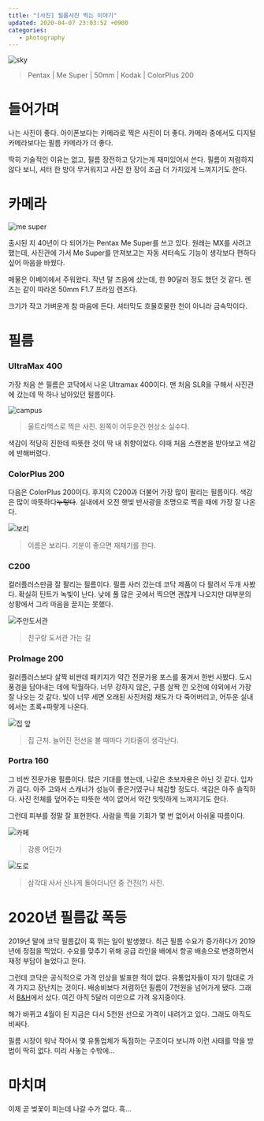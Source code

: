 ```yaml
---
title: "[사진] 필름사진 찍는 이야기"
updated: 2020-04-07 23:03:52 +0900
categories:
   - photography
---
```


![sky](/assets/album/r28-22.jpeg)
> Pentax \| Me Super \| 50mm \| Kodak \| ColorPlus 200

# 들어가며

나는 사진이 좋다. 아이폰보다는 카메라로 찍은 사진이 더 좋다. 카메라 중에서도 디지털 카메라보다는 필름 카메라가 더 좋다.

딱히 기술적인 이유는 없고, 필름 장전하고 당기는게 재미있어서 쓴다. 필름이 저렴하지 않다 보니, 셔터 한 방이 무거워지고 사진 한 장이 조금 더 가치있게 느껴지기도 한다.

# 카메라

![me super](/assets/images/me-super.jpeg)

출시된 지 40년이 다 되어가는 Pentax Me Super를 쓰고 있다. 원래는 MX를 사려고 했는데, 사진관에 가서 Me Super를 만져보고는 자동 셔터속도 기능이 생각보다 편하다 싶어 마음을 바꿨다.

매물은 이베이에서 주워왔다. 작년 말 즈음에 샀는데, 한 90달러 정도 했던 것 같다. 렌즈는 같이 따라온 50mm F1.7 프라임 렌즈다.

크기가 작고 가벼운게 참 마음에 든다. 셔터막도 흐물흐물한 천이 아니라 금속막이다.

# 필름

### UltraMax 400

가장 처음 쓴 필름은 코닥에서 나온 Ultramax 400이다. 맨 처음 SLR을 구해서 사진관에 갔는데 딱 하나 남아있던 필름이다.

![campus](/assets/album/r3-25.jpeg)
> 울트라맥스로 찍은 사진. 왼쪽이 어두운건 현상소 실수다.

색감이 적당히 진한데 따뜻한 것이 딱 내 취향이었다. 이때 처음 스캔본을 받아보고 색감에 반해버렸다.

### ColorPlus 200

다음은 ColorPlus 200이다. 후지의 C200과 더불어 가장 많이 팔리는 필름이다. 색감은 많이 따뜻하다~~누렇다~~. 실내에서 오전 햇빛 반사광을 조명으로 찍을 때에 가장 잘 나온다.

![보리](/assets/album/r28-39.jpeg)
> 이름은 보리다. 기분이 좋으면 재채기를 한다.

### C200

컬러플러스만큼 잘 팔리는 필름이다. 필름 사러 갔는데 코닥 제품이 다 팔려서 두개 사봤다. 확실히 틴트가 녹빛이 난다. 낮에 풀 많은 곳에서 찍으면 괜찮게 나오지만 대부분의 상황에서 그리 마음을 끌지는 못했다.

![주안도서관](/assets/album/r15-17.jpeg)
> 친구랑 도서관 가는 길

### ProImage 200

컬러플러스보다 살짝 비싼데 패키지가 약간 전문가용 포스를 풍겨서 한번 사봤다. 도시 풍경을 담아내는 데에 탁월하다. 너무 강하지 않은, 구름 살짝 낀 오전에 야외에서 가장 잘 나오는 것 같다. 빛이 너무 세면 오래된 사진처럼 채도가 다 죽어버리고, 어두운 실내에서는 초록+파랗게 나온다.

![집 앞](/assets/album/r12-13.jpeg)
> 집 근처. 늘어진 전선을 볼 때마다 기타줄이 생각난다.

### Portra 160

그 비싼 전문가용 필름이다. 많은 기대를 했는데, 나같은 초보자용은 아닌 것 같다. 입자가 곱다. 아주 고와서 스캐너가 성능이 좋은거였구나 체감할 정도다. 색감은 아주 솔직하다. 사진 전체를 덮어주는 따뜻한 색이 없어서 약간 밋밋하게 느껴지기도 한다.

그런데 피부를 정말 잘 표현한다. 사람을 찍을 기회가 몇 번 없어서 아쉬울 따름이다.

![카페](/assets/album/r20-1.jpeg)
> 강릉 어딘가

![도로](/assets/album/r20-33.jpeg)
> 삼각대 사서 신나게 돌아더니던 중 건진(?) 사진.

# 2020년 필름값 폭등

2019년 말에 코닥 필름값이 훅 뛰는 일이 발생했다. 최근 필름 수요가 증가하다가 2019년에 정점을 찍었다. 수요를 맞추기 위해 공급 라인을 배에서 항공 배송으로 변경하면서 재정 부담이 늘었다고 한다.

그런데 코닥은 공식적으로 가격 인상을 발표한 적이 없다. 유통업자들이 자기 맘대로 가격 가지고 장난치는 것이다. 배송비보다 저렴하던 필름이 7천원을 넘어가게 됐다. 그래서 [B&H](https://www.bhphotovideo.com/c/product/1476366-REG/kodak_603147_color_print_film_200_36.html)에서 샀다. 여긴 아직 5달러 미만으로 가격 유지중이다.

해가 바뀌고 4월이 된 지금은 다시 5천원 선으로 가격이 내려가고 있다. 그래도 아직도 비싸다.

필름 시장이 워낙 작아서 몇 유통업체가 독점하는 구조이다 보니까 이런 사태를 막을 방법이 딱히 없다. 미리 사놓는 수밖에...

# 마치며

이제 곧 벚꽃이 피는데 나갈 수가 없다. 흑...
